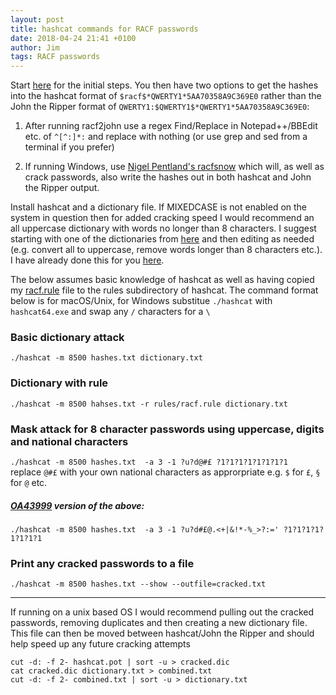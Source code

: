 ```yaml
---
layout: post
title: hashcat commands for RACF passwords
date: 2018-04-24 21:41 +0100
author: Jim
tags: RACF passwords
---
```

Start [here](https://mainframed767.tumblr.com/post/43072129477/how-to-copy-the-racf-database-off-the-mainframe) for the initial steps. You then have two options to get the hashes into the hashcat format of `$racf$*QWERTY1*5AA70358A9C369E0` rather than the John the Ripper format of `QWERTY1:$QWERTY1$*QWERTY1*5AA70358A9C369E0`:

1. After running racf2john use a regex Find/Replace in Notepad++/BBEdit etc. of `^[^:]*:` and replace with nothing (or use grep and sed from a terminal if you prefer)

2. If running Windows, use [Nigel Pentland's racfsnow](https://www.nigelpentland.co.uk/utilities/) which will, as well as crack passwords, also write the hashes out in both hashcat and John the Ripper output.  

Install hashcat and a dictionary file. If MIXEDCASE is not enabled on the system in question then for added cracking speed I would recommend an all uppercase dictionary with words no longer than 8 characters. I suggest starting with one of the dictionaries from [here](https://github.com/berzerk0/Probable-Wordlists) and then editing as needed (e.g. convert all to uppercase, remove words longer than 8 characters etc.). I have already done this for you [here](https://github.com/jaytay79/Probable-Wordlists/tree/RACF/Real-Passwords).     

The below assumes basic knowledge of hashcat as well as having copied my [racf.rule](https://github.com/jaytay79/zos/blob/master/racf.rule) file to the rules subdirectory of hashcat. The command format below is for macOS/Unix, for Windows substitue `./hashcat` with `hashcat64.exe` and swap any `/` characters for a `\`  



### Basic dictionary attack
`./hashcat -m 8500 hashes.txt dictionary.txt`

### Dictionary with rule
`./hashcat -m 8500 hahses.txt -r rules/racf.rule dictionary.txt`


### Mask attack for 8 character passwords using uppercase, digits and national characters
`./hashcat -m 8500 hashes.txt  -a 3 -1 ?u?d@#£ ?1?1?1?1?1?1?1?1`  
replace `@#£` with your own national characters as approrpriate e.g. `$` for `£`, `§` for `@` etc.

##### [OA43999](https://www.ibm.com/support/docview.wss?uid=isg1OA43999) version of the above:
`./hashcat -m 8500 hashes.txt  -a 3 -1 ?u?d#£@.<+|&!*-%_>?:=' ?1?1?1?1?1?1?1?1`

### Print any cracked passwords to a file
`./hashcat -m 8500 hashes.txt --show --outfile=cracked.txt`  

___
If running on a unix based OS I would recommend pulling out the cracked passwords, removing duplicates and then creating a new dictionary file. This file can then be moved between hashcat/John the Ripper and should help speed up any future cracking attempts  
  
```
cut -d: -f 2- hashcat.pot | sort -u > cracked.dic
cat cracked.dic dictionary.txt > combined.txt
cut -d: -f 2- combined.txt | sort -u > dictionary.txt
```